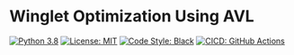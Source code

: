 # Winglet Optimization Using AVL

[![Python 3.8][python_badge]](https://www.python.org/downloads/release/python-382/)
[![License: MIT][mit_badge]](https://opensource.org/licenses/MIT)
[![Code Style: Black][black_badge]](https://github.com/ambv/black)
[![CICD: GitHub Actions][build_status]](https://github.com/skilkis/wingletopt/actions)

<!-- TODO: Use the
[LearerND](https://adaptive.readthedocs.io/en/latest/tutorial/tutorial.LearnerND.html)
function to define a contour surface of the optimization function. -->

<!--
This repository serves as an easy installer for AeroPy's [XFOIL Module]. All
rights to the [xfoil_module.py] file remain with the original author [Pedro
Leal].

The command to install xfoil_wrapper is as follows:

```bash
pip install xfoil@git+https://github.com/skilkis/xfoil_wrapper.git
```

*Note that currently binaries are only included for the Windows operating
system.*

In the future, code quality updates to make the wrapper more extendible are
planned and a compiled-source implementation similar to that of [xfoil-python]
will be investigated.

If you would like to contribute to this project by adding support for
additional operating systems, please submit a pull request! -->

<!-- Un-wrapped Links below -->
[python_badge]: https://img.shields.io/badge/python->3.8-blue.svg
[mit_badge]: https://img.shields.io/badge/license-MIT-brightgreen.svg
[black_badge]: https://img.shields.io/badge/code%20style-black-000000.svg
[build_status]: https://github.com/skilkis/xfoil_wrapper/workflows/build/badge.svg
[Git]: https://git-scm.com/
